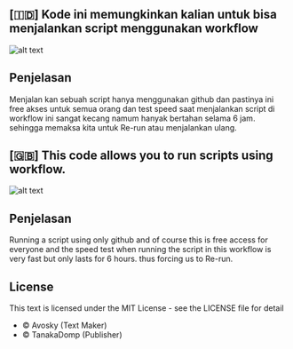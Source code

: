 ## [🇮🇩] Kode ini memungkinkan kalian untuk bisa menjalankan script menggunakan workflow

![alt text](https://k.top4top.io/p_3234w6acu1.jpg?raw=true)

## Penjelasan
Menjalan kan sebuah script hanya menggunakan github dan pastinya ini free akses untuk semua orang dan test speed saat menjalankan script di workflow ini sangat kecang namum hanyak bertahan selama 6 jam. sehingga memaksa kita untuk Re-run atau menjalankan ulang.

## [🇬🇧] This code allows you to run scripts using workflow.

![alt text](https://c.top4top.io/p_3234gfux91.jpg?raw=true)

## Penjelasan
Running a script using only github and of course this is free access for everyone and the speed test when running the script in this workflow is very fast but only lasts for 6 hours. thus forcing us to Re-run.


## License

This text is licensed under the MIT License - see the LICENSE file for detail

* © Avosky (Text Maker)
* © TanakaDomp (Publisher)
